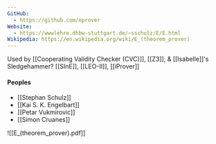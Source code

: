 ```yaml
---
GitHub:
  - https://github.com/eprover
Website:
  - https://wwwlehre.dhbw-stuttgart.de/~sschulz/E/E.html
Wikipedia: https://en.wikipedia.org/wiki/E_(theorem_prover)
---
```

Used by [[Cooperating Validity Checker (CVC)]], [[Z3]], & [[Isabelle]]'s Sledgehammer? [[SInE]], [[LEO-II]], [[iProver]]

#### Peoples
- [[Stephan Schulz]]
- [[Kai S. K. Engelbart]]
- [[Petar Vukmirovic]]
- [[Simon Cruanes]]

![[E_(theorem_prover).pdf]]